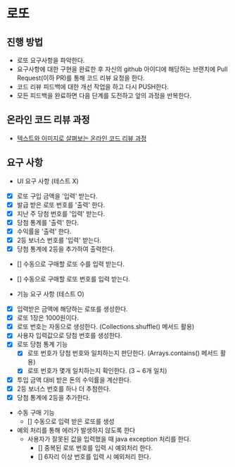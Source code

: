 # 로또

## 진행 방법

* 로또 요구사항을 파악한다.
* 요구사항에 대한 구현을 완료한 후 자신의 github 아이디에 해당하는 브랜치에 Pull Request(이하 PR)를 통해 코드 리뷰 요청을 한다.
* 코드 리뷰 피드백에 대한 개선 작업을 하고 다시 PUSH한다.
* 모든 피드백을 완료하면 다음 단계를 도전하고 앞의 과정을 반복한다.

## 온라인 코드 리뷰 과정

* [텍스트와 이미지로 살펴보는 온라인 코드 리뷰 과정](https://github.com/next-step/nextstep-docs/tree/master/codereview)

## 요구 사항

- UI 요구 사항 (테스트 X)
- [x] 로또 구입 금액을 '입력' 받는다.
- [x] 발급 받은 로또 번호를 '출력' 한다.
- [x] 지난 주 당첨 번호를 '입력' 받는다.
- [x] 당첨 통계를 '출력' 한다.
- [x] 수익률을 '출력' 한다.
- [x] 2등 보너스 번호를 '입력' 받는다.
- [x] 당첨 통계에 2등을 추가하여 출력한다.
- [] 수동으로 구매할 로또 수를 입력 받는다.
- [] 수동으로 구매할 로또 번호를 입력 받는다.

- 기능 요구 사항 (테스트 O)
- [x] 입력받은 금액에 해당하는 로또를 생성한다.
- [x] 로또 1장은 1000원이다.
- [x] 로또 번호는 자동으로 생성한다. (Collections.shuffle() 메서드 활용)
- [x] 사용자 입력값으로 당첨 번호를 생성한다.
- [x] 로또 당첨 통계 기능
    - [x] 로또 번호가 당첨 번호와 일치하는지 판단한다. (Arrays.contains() 메서드 활용)
    - [x] 로또 번호가 몇개 일치하는지 확인한다. (3 ~ 6개 일치)
- [x] 투입 금액 대비 받은 돈의 수익률을 계산한다.
- [x] 2등 보너스 번호를 하나 더 추첨한다.
- [x] 당첨 통계에 2등을 추가한다.
- 수동 구매 기능
    - [] 수동으로 입력 받은 로또를 생성
- 예외 처리를 통해 에러가 발생하지 않도록 한다
    - 사용자가 잘못된 값을 입력했을 때 java exception 처리를 한다.
        - [] 중복된 로또 번호를 입력 시 예외처리 한다.
        - [] 6자리 이상 번호를 입력 시 예외처리 한다.
